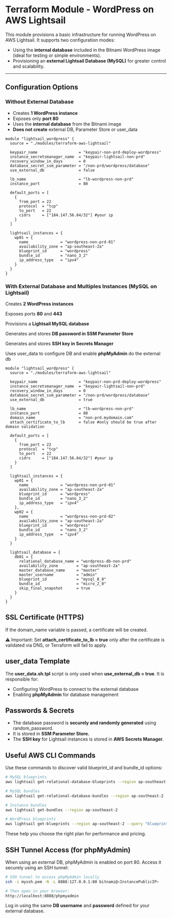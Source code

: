 
# Terraform Module - WordPress on AWS Lightsail

This module provisions a basic infrastructure for running WordPress on AWS Lightsail. It supports two configuration modes:

- Using the **internal database** included in the Bitnami WordPress image (ideal for testing or simple environments).
- Provisioning an **external Lightsail Database (MySQL)** for greater control and scalability.

---

## Configuration Options

### Without External Database

- Creates **1 WordPress instance**
- Exposes only **port 80**
- Uses the **internal database** from the Bitnami image
- **Does not create** external DB, Parameter Store or user_data

```hcl
module "lightsail_wordpress" {
  source = "./modules/terraform-aws-lightsail"

  keypair_name                  = "keypair-non-prd-deploy-wordpress"
  instance_secretsmanager_name  = "keypair-lightsail-non-prd"
  recovery_window_in_days       = 0
  database_secret_ssm_parameter = "/non-prd/wordpress/database"
  use_external_db               = false

  lb_name                       = "lb-wordpress-non-prd"
  instance_port                 = 80

  default_ports = [
    {
      from_port = 22
      protocol  = "tcp"
      to_port   = 22
      cidrs     = ["184.147.56.64/32"] #your ip
    }
  ]

  lightsail_instances = {
    wp01 = {
      name              = "wordpress-non-prd-01"
      availability_zone = "ap-southeast-2a"
      blueprint_id      = "wordpress"
      bundle_id         = "nano_3_2"
      ip_address_type   = "ipv4"
    }
  }
}
```

### With External Database and Multiples Instances (MySQL on Lightsail)

Creates **2 WordPress instances**

Exposes ports **80** and **443**

Provisions a **Lightsail MySQL database**

Generates and stores **DB password in SSM Parameter Store**

Generates and stores **SSH key in Secrets Manager**

Uses user_data to configure DB and enable **phpMyAdmin** do the external db

```hcl
module "lightsail_wordpress" {
  source = "./modules/terraform-aws-lightsail"

  keypair_name                  = "keypair-non-prd-deploy-wordpress"
  instance_secretsmanager_name  = "keypair-lightsail-non-prd"
  recovery_window_in_days       = 0
  database_secret_ssm_parameter = "/non-prd/wordpress/database"
  use_external_db               = true

  lb_name                       = "lb-wordpress-non-prd"
  instance_port                 = 80
  domain_name                   = "non-prd.mydomain.com"
  attach_certificate_to_lb      = false #only should be true after domain validation

  default_ports = [
    {
      from_port = 22
      protocol  = "tcp"
      to_port   = 22
      cidrs     = ["184.147.56.64/32"] #your ip
    }
  ]

  lightsail_instances = {
    wp01 = {
      name              = "wordpress-non-prd-01"
      availability_zone = "ap-southeast-2a"
      blueprint_id      = "wordpress"
      bundle_id         = "nano_3_2"
      ip_address_type   = "ipv4"
    },
    wp02 = {
      name              = "wordpress-non-prd-02"
      availability_zone = "ap-southeast-2a"
      blueprint_id      = "wordpress"
      bundle_id         = "nano_3_2"
      ip_address_type   = "ipv4"
    }
  }

  lightsail_database = {
    db01 = {
      relational_database_name = "wordpress-db-non-prd"
      availability_zone        = "ap-southeast-2a"
      master_database_name     = "master"
      master_username          = "admin"
      blueprint_id             = "mysql_8_0"
      bundle_id                = "micro_2_0"
      skip_final_snapshot      = true
    }
  }
}
```

## SSL Certificate (HTTPS)

If the domain_name variable is passed, a certificate will be created.

⚠️ Important: Set **attach_certificate_to_lb = true** only after the certificate is validated via DNS, or Terraform will fail to apply.

## user_data Template
The **user_data.sh.tpl** script is only used when **use_external_db = true**. It is responsible for:

* Configuring WordPress to connect to the external database
* Enabling **phpMyAdmin** for database management

## Passwords & Secrets
* The database password is **securely and randomly generated** using random_password.
* It is stored in **SSM Parameter Store.**
* The **SSH key** for Lightsail instances is stored in **AWS Secrets Manager**.


## Useful AWS CLI Commands
Use these commands to discover valid blueprint_id and bundle_id options:

```bash
# MySQL blueprints
aws lightsail get-relational-database-blueprints --region ap-southeast-2 --query "blueprints[?contains(name, 'mysql')]"

# MySQL bundles
aws lightsail get-relational-database-bundles --region ap-southeast-2

# Instance bundles
aws lightsail get-bundles --region ap-southeast-2

# WordPress blueprints
aws lightsail get-blueprints --region ap-southeast-2 --query "blueprints[?contains(name, 'WordPress')]"
```

These help you choose the right plan for performance and pricing.

## SSH Tunnel Access (for phpMyAdmin)
When using an external DB, phpMyAdmin is enabled on port 80. Access it securely using an SSH tunnel:

```bash
# SSH tunnel to access phpMyAdmin locally
ssh -i myssh.pem -N -L 8888:127.0.0.1:80 bitnami@<InstancePublicIP>

# Then open in your browser:
http://localhost:8888/phpmyadmin
```
Log in using the same **DB username** and **password** defined for your external database.
